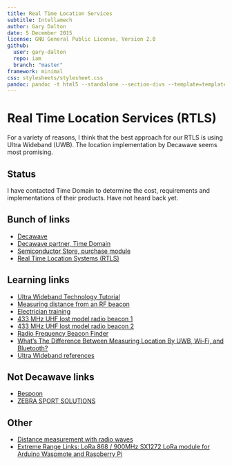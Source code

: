 ```yaml
---
title: Real Time Location Services
subtitle: Intellamech
author: Gary Dalton
date: 5 December 2015
license: GNU General Public License, Version 2.0
github:
  user: gary-dalton
  repo: iam
  branch: "master"
framework: minimal
css: stylesheets/stylesheet.css
pandoc: pandoc -t html5 --standalone --section-divs --template=template_github.html index.md -o index.html
---
```


# Real Time Location Services (RTLS)

For a variety of reasons, I think that the best approach for our RTLS is using
Ultra Wideband (UWB). The location implementation by Decawave seems most
promising.

## Status

I have contacted Time Domain to determine the cost, requirements and
implementations of their products. Have not heard back yet.

## Bunch of links

- [Decawave](http://www.decawave.com/)
- [Decawave partner, Time Domain](http://www.timedomain.com/)
- [Semiconductor Store, purchase module](http://www.semiconductorstore.com/pages/asp/search.asp?categoryNarrowName=Ultra%20Wideband%20(UWB)&categoryNarrow=38&cmlink=3)
- [Real Time Location Systems (RTLS)](https://openrtls.com/page/rtls)

## Learning links

- [Ultra Wideband Technology Tutorial](http://www.radio-electronics.com/info/wireless/uwb/ultra-wideband-technology.php)
- [Measuring distance from an RF beacon](https://www.physicsforums.com/threads/measuring-distance-from-an-rf-beacon.600563/)
- [Electrician training](http://electriciantraining.tpub.com/)
- [433 MHz UHF lost model radio beacon 1](http://www.instructables.com/id/433-MHz-UHF-lost-model-radio-beacon/?ALLSTEPS)
- [433 MHz UHF lost model radio beacon 2](http://www.instructables.com/id/433-MHz-tape-measure-antenna-suits-UHF-transmitte/?ALLSTEPS)
- [Radio Frequency Beacon Finder](https://courses.cit.cornell.edu/ee476/FinalProjects/s2008/eky2_cc459/website/)
- [What’s The Difference Between Measuring Location By UWB, Wi-Fi, and Bluetooth?](http://electronicdesign.com/communications/what-s-difference-between-measuring-location-uwb-wi-fi-and-bluetooth)
- [Ultra Wideband references](http://wcsp.eng.usf.edu/UWB_links.html)

## Not Decawave links

- [Bespoon](http://bespoon.com/)
- [ZEBRA SPORT SOLUTIONS](https://www.zebra.com/us/en/solutions/location-solutions/sports-tracking.html)

## Other

+ [Distance measurement with radio waves](http://www.instructables.com/id/Distance-measurement-with-radio-waves/)
+ [Extreme Range Links: LoRa 868 / 900MHz SX1272 LoRa module for Arduino Waspmote and Raspberry Pi](https://www.cooking-hacks.com/documentation/tutorials/extreme-range-lora-sx1272-module-shield-arduino-raspberry-pi-intel-galileo/)
